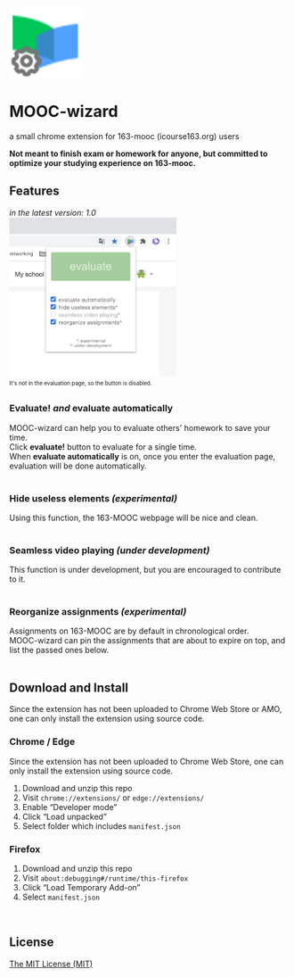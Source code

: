 ![Icon](https://github.com/YS-Wong/MOOC-wizard/blob/main/images/mooc_wizard128.png)
# MOOC-wizard
a small chrome extension for 163-mooc (icourse163.org) users  

**Not meant to finish exam or homework for anyone, but committed to optimize your studying experience on 163-mooc.**

## Features
_in the latest version: 1.0_  
<img src="pictures/capture_interface_0.2.1.png" width="300" alt="The user interfaces of MOOC wizard on google chrome. A button and a few checkboxes are shown. "><br>
<sub><sup>It's not in the evaluation page, so the button is disabled. </sup></sub>
<br>

### Evaluate! _and_ evaluate automatically
MOOC-wizard can help you to evaluate others' homework to save your time.  
Click **evaluate!** button to evaluate for a single time.  
When **evaluate automatically** is on, once you enter the evaluation page, evaluation will be done automatically.  
<br>

### Hide useless elements _(experimental)_
Using this function, the 163-MOOC webpage will be nice and clean.  
<br>

### Seamless video playing _(under development)_
This function is under development, but you are encouraged to contribute to it.  
<br>

### Reorganize assignments _(experimental)_
Assignments on 163-MOOC are by default in chronological order.  
MOOC-wizard can pin the assignments that are about to expire on top, and list the passed ones below.  
<br>

## Download and Install
Since the extension has not been uploaded to Chrome Web Store or AMO, one can only install the extension using source code.  
### Chrome / Edge
Since the extension has not been uploaded to Chrome Web Store, one can only install the extension using source code.  
1. Download and unzip this repo  
2. Visit `chrome://extensions/` or `edge://extensions/`  
3. Enable “Developer mode”  
4. Click “Load unpacked”  
5. Select folder which includes `manifest.json`  
### Firefox
1. Download and unzip this repo  
2. Visit `about:debugging#/runtime/this-firefox`  
3. Click “Load Temporary Add-on”  
4. Select `manifest.json`  
<br>

## License
[The MIT License (MIT)](https://raw.githubusercontent.com/YS-Wong/MOOC-wizard/main/LICENSE)  
<br>
